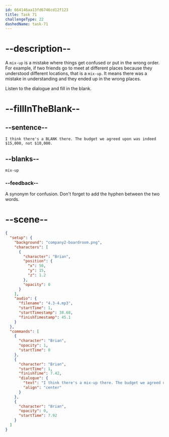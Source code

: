 ```yaml
---
id: 664146aa13fd6746cd12f123
title: Task 71
challengeType: 22
dashedName: task-71
---
```


<!-- (Audio) Brian: I think there's a mix-up there. The budget we agreed upon was indeed $15,000, not $10,000. -->

# --description--

A `mix-up` is a mistake where things get confused or put in the wrong order. For example, if two friends go to meet at different places because they understood different locations, that is a `mix-up`. It means there was a mistake in understanding and they ended up in the wrong places.

Listen to the dialogue and fill in the blank.

# --fillInTheBlank--

## --sentence--

`I think there's a BLANK there. The budget we agreed upon was indeed $15,000, not $10,000.`

## --blanks--

`mix-up`

### --feedback--

A synonym for confusion. Don't forget to add the hyphen between the two words.

# --scene--

```json
{
  "setup": {
    "background": "company2-boardroom.png",
    "characters": [
      {
        "character": "Brian",
        "position": {
          "x": 50,
          "y": 15,
          "z": 1.2
        },
        "opacity": 0
      }
    ],
    "audio": {
      "filename": "4.3-4.mp3",
      "startTime": 1,
      "startTimestamp": 38.68,
      "finishTimestamp": 45.1
    }
  },
  "commands": [
    {
      "character": "Brian",
      "opacity": 1,
      "startTime": 0
    },
    {
      "character": "Brian",
      "startTime": 1,
      "finishTime": 7.42,
      "dialogue": {
        "text": "I think there's a mix-up there. The budget we agreed upon was indeed $15,000, not $10,000.",
        "align": "center"
      }
    },
    {
      "character": "Brian",
      "opacity": 0,
      "startTime": 7.92
    }
  ]
}
```
